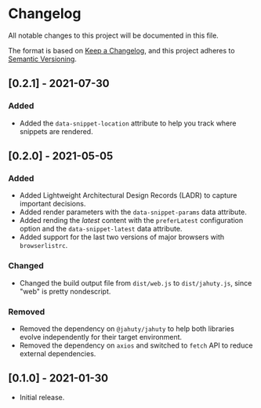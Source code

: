# Changelog
All notable changes to this project will be documented in this file.

The format is based on [Keep a Changelog](https://keepachangelog.com/en/1.0.0/),
and this project adheres to [Semantic Versioning](https://semver.org/spec/v2.0.0.html).

## [0.2.1] - 2021-07-30

### Added

* Added the `data-snippet-location` attribute to help you track where snippets are rendered.

## [0.2.0] - 2021-05-05

### Added

* Added Lightweight Architectural Design Records (LADR) to capture important decisions.
* Added render parameters with the `data-snippet-params` data attribute.
* Added rending the _latest_ content with the `preferLatest` configuration option and the `data-snippet-latest` data attribute.
* Added support for the last two versions of major browsers with `browserlistrc`.

### Changed

* Changed the build output file from `dist/web.js` to `dist/jahuty.js`, since "web" is pretty nondescript.

### Removed

* Removed the dependency on `@jahuty/jahuty` to help both libraries evolve independently for their target environment.
* Removed the dependency on `axios` and switched to `fetch` API to reduce external dependencies.

## [0.1.0] - 2021-01-30

* Initial release.
